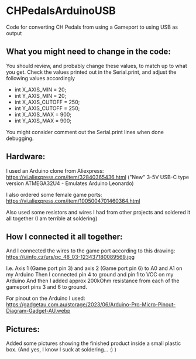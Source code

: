 # CHPedalsArduinoUSB
Code for converting CH Pedals from using a Gameport to using USB as output

What you might need to change in the code:
-----------------------------------------
You should review, and probably change these values, to match up to what you get.
Check the values printed out in the Serial.print, and adjust the following values accordingly
- int X_AXIS_MIN = 20;
- int Y_AXIS_MIN = 20;
- int X_AXIS_CUTOFF = 250;
- int Y_AXIS_CUTOFF = 250;
- int X_AXIS_MAX = 900;
- int Y_AXIS_MAX = 900;

You might consider comment out the Serial.print lines when done debugging.

Hardware:
---------
I used an Arduino clone from Aliexpress:
https://vi.aliexpress.com/item/32840365436.html
("New" 3-5V USB-C type version ATMEGA32U4 - Emulates Arduino Leonardo)

I also ordered some female game ports:
https://vi.aliexpress.com/item/1005004701460364.html

Also used some resistors and wires I had from other projects and soldered it all together (I am terrible at soldering)

How I connected it all together:
--------------------------------
And I connected the wires to the game port according to this drawing:
https://i.iinfo.cz/urs/pc_48_03-123437180089569.jpg

I.e. Axis 1 (Game port pin 3) and axis 2 (Game port pin 6) to A0 and A1 on my Arduino
Then I connected pin 4 to ground and pin 1 to VCC on my Arduino
And then I added approx 200kOhm resistance from each of the gameport pins 3 and 6 to ground.

For pinout on the Arduino I used: 
https://gadgetau.com.au/storage/2023/06/Arduino-Pro-Micro-Pinout-Diagram-Gadget-AU.webp

Pictures:
---------
Added some pictures showing the finished product inside a small plastic box.
(And yes, I know I suck at soldering... :) )
